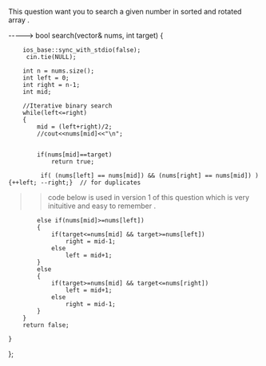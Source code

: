 This question want you to search a given number in sorted and rotated array . 



-----> 
 bool search(vector<int>& nums, int target) {
         
        ios_base::sync_with_stdio(false);
         cin.tie(NULL);
        
        int n = nums.size();
        int left = 0;
        int right = n-1;
        int mid;
        
        //Iterative binary search
        while(left<=right)
        {
            mid = (left+right)/2;
            //cout<<nums[mid]<<"\n";
            
             
            if(nums[mid]==target)
                return true;
             
             if( (nums[left] == nums[mid]) && (nums[right] == nums[mid]) ) {++left; --right;}  // for duplicates 
>> code below is used in version 1 of this question which is very inituitive and easy to remember . 

            else if(nums[mid]>=nums[left])
            {
                if(target<=nums[mid] && target>=nums[left])
                    right = mid-1;
                else
                    left = mid+1;
            }
            else
            {
                if(target>=nums[mid] && target<=nums[right])
                    left = mid+1;
                else
                    right = mid-1;
            }
        }
        return false;
        
    }
};